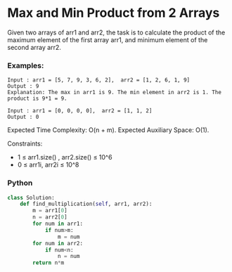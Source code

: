 # Max and Min Product from 2 Arrays

Given two arrays of arr1 and arr2, the task is to calculate the product of the maximum element of the first array arr1, and minimum element of the second array arr2.

### Examples:
```
Input : arr1 = [5, 7, 9, 3, 6, 2],  arr2 = [1, 2, 6, 1, 9]
Output : 9
Explanation: The max in arr1 is 9. The min element in arr2 is 1. The product is 9*1 = 9.
```
```
Input : arr1 = [0, 0, 0, 0],  arr2 = [1, 1, 2]
Output : 0
```

Expected Time Complexity: O(n + m).
Expected Auxiliary Space: O(1).

Constraints:
 - 1 ≤ arr1.size() , arr2.size() ≤ 10^6
 - 0 ≤ arr1i, arr2i ≤ 10^8

### Python
```py
class Solution:
    def find_multiplication(self, arr1, arr2):
        m = arr1[0]
        n = arr2[0]
        for num in arr1:
            if num>m:
                m = num
        for num in arr2:
            if num<n:
                n = num
        return n*m
```
